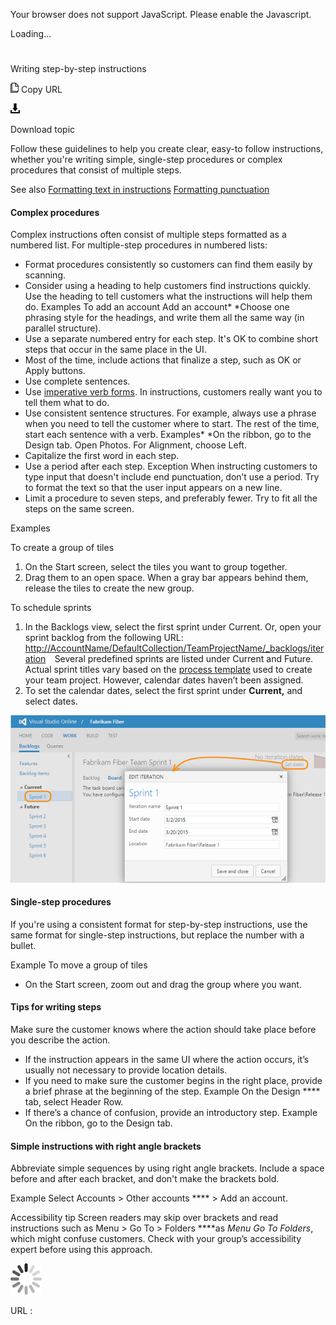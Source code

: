﻿Your browser does not support JavaScript. Please enable the Javascript.

Loading...

# 

Writing step-by-step instructions

![Copy URL](media/writing-step-by-step-instructions/Copy.png)
Copy URL

![Download](media/writing-step-by-step-instructions/Download.png)

Download topic

Follow
these guidelines to help you create clear, easy-to follow instructions,
whether you're writing simple, single-step procedures or complex
procedures that consist of multiple steps.

See also
[Formatting text in instructions](https://worldready.cloudapp.net/Styleguide/Read?id=2700&topicid=29014)
[Formatting punctuation](https://worldready.cloudapp.net/Styleguide/Read?id=2700&topicid=28750)

#### Complex procedures

Complex
instructions often consist of multiple steps formatted as a
numbered list. For multiple-step procedures in numbered lists: 

  - Format procedures consistently so customers can find them easily by scanning.
  - Consider
    using a heading to help customers find instructions quickly. Use
    the heading to tell customers what the instructions will help them
    do.
    Examples
    To add an account
     Add an account*
    *Choose one phrasing style for the headings, and write them all the same way (in parallel structure).
  - Use a separate numbered entry for each step. It's OK to combine short steps that occur in the same place in the UI.
  - Most of the time, include actions that finalize a step, such as OK or Apply buttons.
  - Use complete sentences.
  - Use [imperative verb forms](https://worldready.cloudapp.net/Styleguide/Read?id=2700&topicid=25523). In instructions, customers really want you to tell them what to do.
  - Use
    consistent sentence structures. For example, always use
    a phrase when you need to tell the customer where to start. The
    rest of the time, start each sentence with a verb.
    Examples*
    *On the ribbon, go to the Design tab.
    Open Photos.
    For Alignment, choose Left.
  - Capitalize the first word in each step.
  - Use a period after each step.
    Exception
    When instructing
    customers to type input that doesn't include end
    punctuation, don’t use a period. Try to format the text so that the
    user input appears on a new line.
  - Limit a procedure to seven steps, and preferably fewer. Try to fit all the steps on the same screen. 

Examples

To create a group of tiles

1.  On the Start screen, select the tiles you want to group together. 
2.  Drag them to an open space. When a gray bar appears behind them, release the tiles to create the new group. 

To schedule sprints

1.  In the Backlogs view, select the first sprint under Current. Or, open your sprint backlog from the following URL:
    [http://AccountName/DefaultCollection/TeamProjectName/\_backlogs/iteration](http://accountname/DefaultCollection/TeamProjectName/_backlogs/iteration)`  `Several predefined sprints are listed under Current and Future. Actual sprint titles vary based on the [process template](https://msdn.microsoft.com/library/ms400752.aspx) used to create your team project. However, calendar dates haven’t been assigned.
2.  To set the calendar dates, select the first sprint under **Current,** and select dates. 

![](media/writing-step-by-step-instructions/1122697927.png)

#### Single-step procedures

If
you're using a consistent format for step-by-step instructions,
use the same format for single-step instructions, but replace the
number with a bullet. 

Example
To move a group of tiles

  - On the Start screen, zoom out and drag the group where you want.

#### Tips for writing steps

Make sure the customer knows where the action should take place before you describe the action. 

  - If the instruction appears in the same UI where the action occurs, it’s usually not necessary to provide location details.
  - If you need to make sure the customer begins in the right place, provide a brief phrase at the beginning of the step.
    Example On the Design **** tab, select Header Row.
  - If there’s a chance of confusion, provide an introductory step. 
    Example On the ribbon, go to the Design tab.

#### Simple instructions with right angle brackets

Abbreviate
simple sequences by using right angle brackets. Include a
space before and after each bracket, and don't make the
brackets bold. 

Example Select Accounts \> Other accounts **** \> Add an account.

Accessibility tip Screen readers may skip over brackets and read instructions such as Menu \> Go To \> Folders ****as *Menu Go To Folders*, which might confuse customers. Check with your group’s accessibility expert before using this approach.

![In progress](media/writing-step-by-step-instructions/activity-large.gif)

URL :

